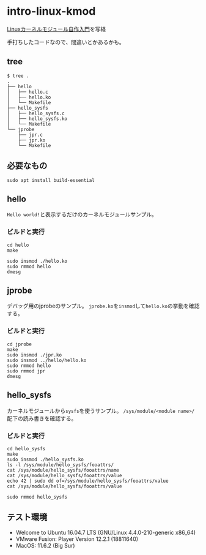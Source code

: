 # intro-linux-kmod

[Linuxカーネルモジュール自作入門](https://booth.pm/ja/items/1056339)を写経

手打ちしたコードなので、間違いとかあるかも。

## tree
```
$ tree .
.
├── hello
│   ├── hello.c
│   ├── hello.ko
│   └── Makefile
├── hello_sysfs
│   ├── hello_sysfs.c
│   ├── hello_sysfs.ko
│   └── Makefile
└── jprobe
    ├── jpr.c
    ├── jpr.ko
    └── Makefile
```

## 必要なもの

```
sudo apt install build-essential
```

## hello

`Hello world!`と表示するだけのカーネルモジュールサンプル。

### ビルドと実行

```
cd hello
make

sudo insmod ./hello.ko
sudo rmmod hello
dmesg
```


## jprobe

デバッグ用のjprobeのサンプル。
`jprobe.ko`を`insmod`して`hello.ko`の挙動を確認する。

### ビルドと実行

```
cd jprobe
make
sudo insmod ./jpr.ko
sudo insmod ../hello/hello.ko
sudo rmmod hello
sudo rmmod jpr
dmesg
```

## hello_sysfs

カーネルモジュールから`sysfs`を使うサンプル。
`/sys/module/<module name>/`配下の読み書きを確認する。

### ビルドと実行

```
cd hello_sysfs
make
sudo insmod ./hello_sysfs.ko
ls -l /sys/module/hello_sysfs/fooattrs/
cat /sys/module/hello_sysfs/fooattrs/name
cat /sys/module/hello_sysfs/fooattrs/value
echo 42 | sudo dd of=/sys/module/hello_sysfs/fooattrs/value
cat /sys/module/hello_sysfs/fooattrs/value

sudo rmmod hello_sysfs
```

## テスト環境

- Welcome to Ubuntu 16.04.7 LTS (GNU/Linux 4.4.0-210-generic x86_64)
- VMware Fusion: Player Version 12.2.1 (18811640)
- MacOS: 11.6.2 (Big Sur)
